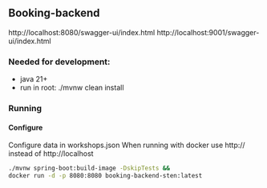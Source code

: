 ## Booking-backend


http://localhost:8080/swagger-ui/index.html
http://localhost:9001/swagger-ui/index.html

### Needed for development:
- java 21+
- run in root: ./mvnw clean install

### Running

#### Configure 
Configure data in workshops.json
When running with docker use http://<host-ip> instead of http://localhost

~~~bash
./mvnw spring-boot:build-image -DskipTests &&
docker run -d -p 8080:8080 booking-backend-sten:latest
~~~
